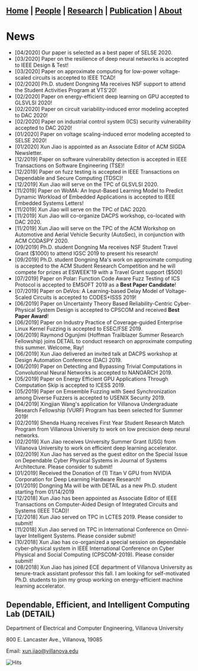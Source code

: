 ## [**Home**](./) | [People](./people) | [Research](./research) | [Publication](./publication) | [About](./about) 

# News
* [04/2020] Our paper is selected as a best paper of SELSE 2020.  
* [03/2020] Paper on the resilience of deep neural networks is accepted to IEEE Design & Test!
* [03/2020] Paper on approximate computing for low-power voltage-scaled circuits is accepted to IEEE TCAD!
* [02/2020] Ph.D. student Dongning Ma receives NSF support to attend the Student Activities Program at VTS'20!
* [02/2020] Paper on energy-efficient deep learning on GPU accepted to GLSVLSI 2020!
* [02/2020] Paper on circuit variability-induced error modeling accepted to DAC 2020! 
* [02/2020] Paper on industrial control system (ICS) security vulnerability accepted to DAC 2020!
* [01/2020] Paper on voltage scaling-induced error modeling accepted to SELSE 2020! 
* [01/2020] Xun Jiao is appointed as an Associate Editor of ACM SIGDA Newsletter.
* [12/2019] Paper on software vulnerability detection is accepted in IEEE Transactions on Software Engineering (TSE)!
* [12/2019] Paper on fuzz testing is accepted in IEEE Transactions on Dependable and Secure Computing (TDSC)!
* [12/2019] Xun Jiao will serve on the TPC of GLSVLSI 2020. 
* [11/2019] Paper on WoMA: An Input-Based Learning Model to Predict Dynamic Workload of Embedded Applications is accepted to IEEE Embedded Systems Letters!
* [11/2019] Xun Jiao will serve on the TPC of DAC 2020. 
* [11/2019] Xun Jiao will co-organize DACPS workshop, co-located with DAC 2020. 
* [11/2019] Xun Jiao will serve on the TPC of the ACM Workshop on Automotive and Aerial Vehicle Security (AutoSec), in conjunction with ACM CODASPY 2020. 
* [09/2019] Ph.D. student Dongning Ma receives NSF Student Travel Grant ($1000) to attend IGSC 2019 to present his research!
* [09/2019] Ph.D. student Dongning Ma's work on approximate computing is accepted to the ACM Student Research Competition and he will compete for prizes at ESWEEK'19 with a Travel Grant support ($500)
* [07/2019] Paper on Polar: Function Code Aware Fuzz Testing of ICS Protocol is accepted to EMSOFT 2019 as a **Best Paper Candidate**!
* [07/2019] Paper on DeVos: A Learning-based Delay Model of Voltage-Scaled Circuits is accepted to CODES+ISSS 2019!
* [06/2019] Paper on Uncertainty Theory Based Reliability-Centric Cyber-Physical System Design is accepted to CPSCOM and received **Best Paper Award**!
* [06/2019] Paper on Industry Practice of Coverage-guided Enterprise Linux Kernel Fuzzing is accepted to ESEC/FSE 2019.
* [06/2019] Raymond Ogunjimi (Hoffman Trailblazer Summer Research Fellowship) joins DETAIL to conduct research on approximate computing this summer. Welcome, Ray!
* [06/2019] Xun Jiao delivered an invited talk at DACPS workshop at Design Automation Conference (DAC) 2019.
* [06/2019] Paper on Detecting and Bypassing Trivial Computations in Convolutional Neural Networks is accepted to NANOARCH 2019.
* [05/2019] Paper on Energy Efficient GPU Applications Through Computation Skip is accepted to ICESS 2019.
* [05/2019] Paper on Emsemble Fuzzing with Seed Synchronization among Diverse Fuzzers is accepted to USENIX Security 2019.
* [04/2019] Xingjian Wang's application for Villanova Undergraduate Research Fellowship (VURF) Program has been selected for Summer 2019!
* [02/2019] Shenda Huang receives First Year Student Research Match Program from Villanova University to work on low precision deep neural networks.
* [02/2019] Xun Jiao receives University Summer Grant (USG) from Villanova University to work on efficient deep learning accelerator.
* [02/2019] Xun Jiao has served as the guest editor on the Special Issue on Dependable Cyber Physical Systems in Journal of Systems Architecture. Please consider to submit!
* [01/2019] Received the Donation of (1) Titan V GPU from NVIDIA Corporation for Deep Learning Hardware Research! 
* [01/2019] Dongning Ma will be with DETAIL as a new Ph.D. student starting from 01/14/2019
* [12/2018] Xun Jiao has been appointed as Associate Editor of IEEE Transactions on Computer-Aided Design of Integrated Circuits and Systems (IEEE TCAD)!
* [12/2018] Xun Jiao served on TPC in LCTES 2019. Please consider to submit!
* [11/2018] Xun Jiao served on TPC in International Conference on Omni-layer Intelligent Systems. Please consider submit!
* [10/2018] Xun Jiao has co-organized a special session on dependable cyber-physical system in IEEE International Conference on Cyber Physical and Social Computing (CPSCOM-2019). Please consider submit!
* [08/2018] Xun Jiao has joined ECE department of Villanova University as tenure-track assistant professor this fall. I am looking for self-motivated Ph.D. students to join my group working on energy-efficient machine learning accelerator. 
  
## Dependable, Efficient, and Intelligent Computing Lab (DETAIL)
Department of Electrical and Computer Engineering, Villanova University

800 E. Lancaster Ave., Villanova, 19085

Email: xun.jiao@villanova.edu

![Hits](https://hitcounter.pythonanywhere.com/count/tag.svg?url=https%3A%2F%2Fvu-detail.github.io)
